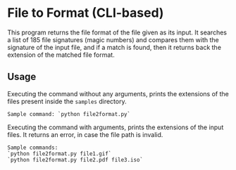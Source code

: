 # File to Format (CLI-based)

This program returns the file format of the file given as its input. It searches a list of 185 file signatures (magic numbers) and compares them with the signature of the input file, and if a match is found, then it returns back the extension of the matched file format. 

## Usage

Executing the command without any arguments, prints the extensions of the files present inside the `samples` directory.

    Sample command: `python file2format.py`

Executing the command with arguments, prints the extensions of the input files. It returns an error, in case the file path is invalid.

    Sample commands:
    `python file2format.py file1.gif`
    `python file2format.py file2.pdf file3.iso`
